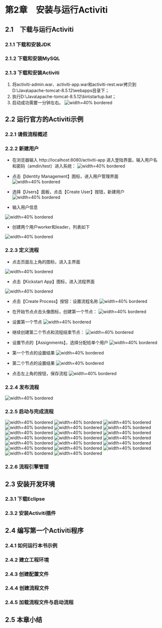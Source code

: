 


# 第2章　安装与运行Activiti 
## 2.1　下载与运行Activiti
###  2.1.1 下载和安装JDK
###  2.1.2 下载和安装MySQL
###  2.1.3 下载和安装Activiti

1. 将activiti-admin.war、activiti-app.war和activiti-rest.war拷贝到D:\Java\apache-tomcat-8.5.12\webapps目录下；
2. 执行D:\Java\apache-tomcat-8.5.12\bin\startup.bat；
3. 启动成功需要一分钟左右。
![width=40% bordered](<images/01_Deploy.png>)
## 2.2 运行官方的Activiti示例
### 2.2.1 请假流程概述
### 2.2.2 新建用户
	
- 在浏览器输入 http://localhost:8080/activiti-app 进入登陆界面，输入用户名和密码（amdin/test）进入系统：
 ![width=40% bordered](<images/02_Login.png>) 

- 点击【Identity Management】图标，进入用户管理界面
 ![width=40% bordered](<images/03_MainIdentityManagement.png>)

- 选择【Users】面板，点击【Create User】按钮，新建用户
 ![width=40% bordered](<images/04_Users.png>)

- 输入用户信息

 ![width=40% bordered](<images/05_CreateUser.png>)

- 创建两个用户worker和leader，列表如下

 ![width=40% bordered](<images/06_UserList.png>)

### 2.2.3 定义流程

- 点击页面左上角的图标，进入主界面

 ![width=40% bordered](<images/07_MainPage.png>)

- 点击【Kickstart App】图标，进入流程界面

 ![width=40% bordered](<images/08_CreateProcess.png>)

- 点击【Create Process】按钮：设置流程名称
![width=40% bordered](<images/17_ProcessInfo.png>)

- 在开始节点点击头像图标，创建第一个节点：
 ![width=40% bordered](<images/09_Process1.png>)

- 设置第一个节点
 ![width=40% bordered](<images/10_Process2.png>)

- 继续创建第二个节点和流程结束节点：
 ![width=40% bordered](<images/11_Process3.png>)
- 设置节点的【Assignments】，选择分配给单个用户
 ![width=40% bordered](<images/12_Process4.png>)
- 第一个节点的设置结果
 ![width=40% bordered](<images/14_Process5.png>)
- 第二个节点的设置结果
 ![width=40% bordered](<images/15_Process6.png>)
- 点击左上角的按钮，保存流程
 ![width=40% bordered](<images/16_Process7.png>)

### 2.2.4 发布流程
 ![width=40% bordered](<images/17_ProcessInfo.png>)
### 2.2.5 启动与完成流程

 ![width=40% bordered](<images/18_CreateApp.png>)
 ![width=40% bordered](<images/19_AppInfo.png>)
 ![width=40% bordered](<images/20_AddModelsToApp.png>)
 ![width=40% bordered](<images/21_AddModel.png>)
 ![width=40% bordered](<images/22_ModelAdded.png>)
 ![width=40% bordered](<images/23_AppPublish.png>)
 ![width=40% bordered](<images/24_PublishConfirm.png>)
 ![width=40% bordered](<images/25_AppAdded.png>)
 ![width=40% bordered](<images/26_StartProcess1.png>)
 ![width=40% bordered](<images/27_StartProcess2.png>)
 ![width=40% bordered](<images/28_StartProcess3.png>)
 ![width=40% bordered](<images/29_StartProcess4.png>)
 ![width=40% bordered](<images/30_StartProcess5.png>)
 ![width=40% bordered](<images/31_ProcessAudit1.png>)
 ![width=40% bordered](<images/32_ProcessAudit2.png>)
 ![width=40% bordered](<images/33_ProcessAudit3.png>)
 ![width=40% bordered](<images/34_AdminLogin.png>)
 ![width=40% bordered](<images/35_AdminMain.png>)
 ![width=40% bordered](<images/36_Config.png>)
 ![width=40% bordered](<images/37_ConfigCheck.png>)
### 2.2.6 流程引擎管理
## 2.3 安装开发环境
### 2.3.1 下载Eclipse
### 2.3.2 安装Activiti插件
## 2.4 编写第一个Activiti程序
### 2.4.1 如何运行本书示例
### 2.4.2 建立工程环境
### 2.4.3 创建配置文件
### 2.4.4 创建流程文件
### 2.4.5 加载流程文件与启动流程
## 2.5 本章小结
